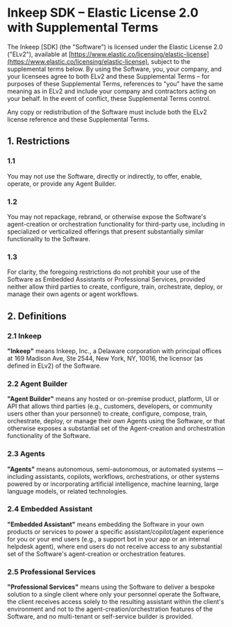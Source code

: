 # Inkeep SDK – Elastic License 2.0 with Supplemental Terms

The Inkeep [SDK] (the "Software") is licensed under the Elastic License 2.0 ("ELv2"), available at [https://www.elastic.co/licensing/elastic-license](https://www.elastic.co/licensing/elastic-license), subject to the supplemental terms below. By using the Software, you, your company, and your licensees agree to both ELv2 and these Supplemental Terms – for purposes of these Supplemental Terms, references to "you" have the same meaning as in ELv2 and include your company and contractors acting on your behalf. In the event of conflict, these Supplemental Terms control.

Any copy or redistribution of the Software must include both the ELv2 license reference and these Supplemental Terms.

## 1. Restrictions

### 1.1
You may not use the Software, directly or indirectly, to offer, enable, operate, or provide any Agent Builder.

### 1.2
You may not repackage, rebrand, or otherwise expose the Software's agent-creation or orchestration functionality for third-party use, including in specialized or verticalized offerings that present substantially similar functionality to the Software.

### 1.3
For clarity, the foregoing restrictions do not prohibit your use of the Software as Embedded Assistants or Professional Services, provided neither allow third parties to create, configure, train, orchestrate, deploy, or manage their own agents or agent workflows.

## 2. Definitions

### 2.1 Inkeep
**"Inkeep"** means Inkeep, Inc., a Delaware corporation with principal offices at 169 Madison Ave, Ste 2544, New York, NY, 10016, the licensor (as defined in ELv2) of the Software.

### 2.2 Agent Builder
**"Agent Builder"** means any hosted or on-premise product, platform, UI or API that allows third parties (e.g., customers, developers, or community users other than your personnel) to create, configure, compose, train, orchestrate, deploy, or manage their own Agents using the Software, or that otherwise exposes a substantial set of the Agent-creation and orchestration functionality of the Software.

### 2.3 Agents
**"Agents"** means autonomous, semi-autonomous, or automated systems — including assistants, copilots, workflows, orchestrations, or other systems powered by or incorporating artificial intelligence, machine learning, large language models, or related technologies.

### 2.4 Embedded Assistant
**"Embedded Assistant"** means embedding the Software in your own products or services to power a specific assistant/copilot/agent experience for you or your end users (e.g., a support bot in your app or an internal helpdesk agent), where end users do not receive access to any substantial set of the Software's agent-creation or orchestration features.

### 2.5 Professional Services
**"Professional Services"** means using the Software to deliver a bespoke solution to a single client where only your personnel operate the Software, the client receives access solely to the resulting assistant within the client's environment and not to the agent-creation/orchestration features of the Software, and no multi-tenant or self-service builder is provided.
